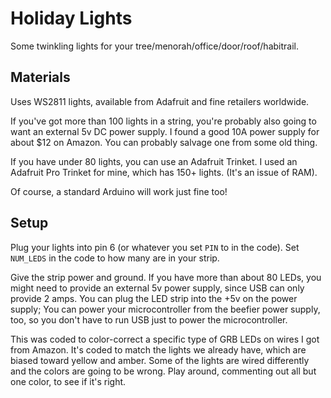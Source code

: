 Holiday Lights
=========

Some twinkling lights for your tree/menorah/office/door/roof/habitrail.


Materials
---------

Uses WS2811 lights, available from Adafruit and fine retailers worldwide.

If you've got more than 100 lights in a string,
you're probably also going to want an external 5v DC power supply.
I found a good 10A power supply for about $12 on Amazon.
You can probably salvage one from some old thing.

If you have under 80 lights, you can use an Adafruit Trinket.
I used an Adafruit Pro Trinket for mine, which has 150+ lights.
(It's an issue of RAM).

Of course, a standard Arduino will work just fine too!


Setup
-------

Plug your lights into pin 6 (or whatever you set `PIN` to in the code).
Set `NUM_LEDS` in the code to how many are in your strip.

Give the strip power and ground.
If you have more than about 80 LEDs, you might need to provide an external
5v power supply, since USB can only provide 2 amps. 
You can plug the LED strip into the +5v on the power supply;
You can power your microcontroller from the beefier power supply, too,
so you don't have to run USB just to power the microcontroller.

This was coded to color-correct a specific type of GRB LEDs on wires I got from Amazon.
It's coded to match the lights we already have, which are biased toward yellow and amber.
Some of the lights are wired differently and the colors are going to be wrong.
Play around, commenting out all but one color, to see if it's right.
